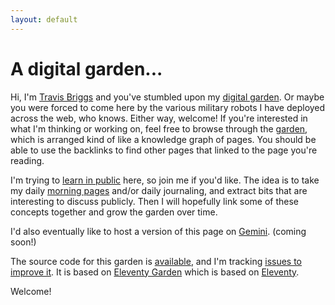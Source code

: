 ```yaml
---
layout: default
---
```


# A digital garden...

Hi, I'm [Travis Briggs](https://travisbriggs.com) and you've stumbled upon my [digital garden](https://maggieappleton.com/garden-history). Or maybe you were forced to come here by the various military robots I have deployed across the web, who knows.
Either way, welcome! If you're interested in what I'm thinking or working on, feel free to browse through the [garden](garden/), which is arranged kind of like a knowledge graph of pages. You should be able to use the backlinks to find other pages that linked to the page you're reading.

I'm trying to [learn in public](https://www.swyx.io/learn-in-public/) here, so join me if you'd like. The idea is to take my daily [morning pages](https://littlecoffeefox.com/morning-pages-changed-life/) and/or daily journaling, and extract bits that are interesting to discuss publicly. Then I will hopefully link some of these concepts together and grow the garden over time.

I'd also eventually like to host a version of this page on [Gemini](https://gemini.circumlunar.space/). (coming soon!)

The source code for this garden is [available](https://github.com/audiodude/garden.travisbriggs.com), and I'm tracking [issues to improve it](https://github.com/audiodude/garden.travisbriggs.com/issues). It is based on [Eleventy Garden](https://github.com/binyamin/eleventy-garden) which is based on [Eleventy](https://www.11ty.dev/).

Welcome!
